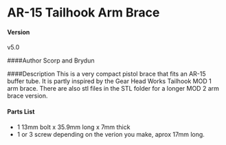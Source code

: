 # AR-15 Tailhook Arm Brace

#### Version
v5.0

####Author
Scorp and Brydun

####Description 
This is a very compact pistol brace that fits an AR-15 buffer tube. It is partly inspired by the Gear Head Works Tailhook MOD 1 arm brace. There are also stl files in the STL folder for a longer MOD 2 arm brace version.


#### Parts List
* 1 13mm bolt x 35.9mm long x 7mm thick
* 1 or 3 screw depending on the verion you make, aprox 17mm long.